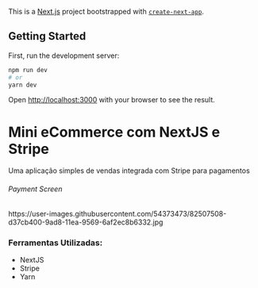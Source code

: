 This is a [Next.js](https://nextjs.org/) project bootstrapped with [`create-next-app`](https://github.com/zeit/next.js/tree/canary/packages/create-next-app).

## Getting Started

First, run the development server:

```bash
npm run dev
# or
yarn dev
```

Open [http://localhost:3000](http://localhost:3000) with your browser to see the result.

<h1>Mini eCommerce com NextJS e Stripe</h1>
<span>Uma aplicação simples de vendas integrada com Stripe para pagamentos</span>

<h6>Payment Screen</h6>
https://user-images.githubusercontent.com/54373473/82507508-d37cb400-9ad8-11ea-9569-6af2ec8b6332.jpg

<h3>Ferramentas Utilizadas:</h3>
<ul>
  <li>NextJS</li>
  <li>Stripe</li>
  <li>Yarn</li>
</ul>
